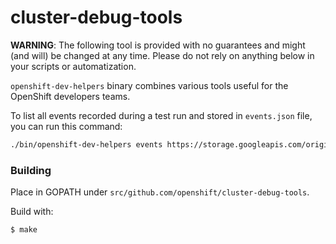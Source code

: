 cluster-debug-tools
===================

**WARNING**: The following tool is provided with no guarantees and might (and will) be changed at any time. Please do not rely on anything below in your scripts or automatization.

`openshift-dev-helpers` binary combines various tools useful for the OpenShift developers teams.

To list all events recorded during a test run and stored in `events.json` file, you can run this command:
```bash
./bin/openshift-dev-helpers events https://storage.googleapis.com/origin-ci-test/pr-logs/.../artifacts/e2e-aws/events.json --component=openshift-apiserver-operator
```

### Building

Place in GOPATH under `src/github.com/openshift/cluster-debug-tools`.

Build with:
```
$ make
```
